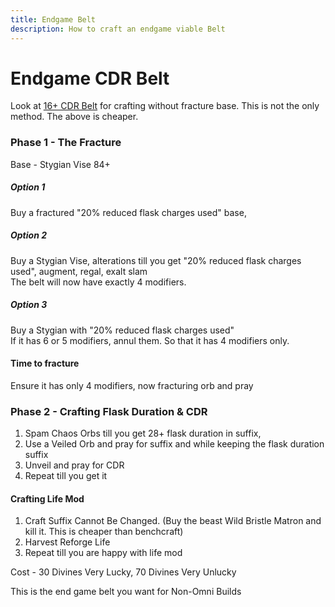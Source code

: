 ```yaml
---
title: Endgame Belt
description: How to craft an endgame viable Belt
---
```


# Endgame CDR Belt

Look at [16+ CDR Belt]() for crafting without fracture base. This is not the only method. The above is cheaper.

### Phase 1 - The Fracture

Base - Stygian Vise 84+

##### Option 1

Buy a fractured "20% reduced flask charges used" base,

##### Option 2

Buy a Stygian Vise, alterations till you get "20% reduced flask charges used", augment, regal, exalt slam\
The belt will now have exactly 4 modifiers.

##### Option 3

Buy a Stygian with "20% reduced flask charges used"\
If it has 6 or 5 modifiers, annul them. So that it has 4 modifiers only.

#### Time to fracture

Ensure it has only 4 modifiers, now fracturing orb and pray

### Phase 2 - Crafting Flask Duration & CDR

1. Spam Chaos Orbs till you get 28+ flask duration in suffix,
2. Use a Veiled Orb and pray for suffix and while keeping the flask duration suffix
3. Unveil and pray for CDR
4. Repeat till you get it

#### Crafting Life Mod

1. Craft Suffix Cannot Be Changed. (Buy the beast Wild Bristle Matron and kill it. This is cheaper than benchcraft)
2. Harvest Reforge Life
3. Repeat till you are happy with life mod

Cost - 30 Divines Very Lucky, 70 Divines Very Unlucky

This is the end game belt you want for Non-Omni Builds
